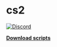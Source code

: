 # cs2

[![Discord](https://img.shields.io/discord/384870460640329728.svg?logo=discord)](https://discord.gg/G2kxrnU)

[**Download scripts**](https://github.com/RuneStar/cs2/releases)